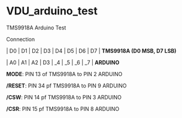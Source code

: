 # VDU_arduino_test
TMS9918A Arduino Test

Connection

| D0 | D1 | D2 | D3 | D4 | D5 | D6 | D7 |     **TMS9918A (D0 MSB, D7 LSB)**

| A0 | A1 | A2 | D3 | _4 | _5 | _6 | _7 |     **ARDUINO** 

**MODE**: PIN 13 of TMS9918A to PIN 2 ARDUINO

**/RESET**: PIN 34 pf TMS9918A to PIN 9 ARDUINO

**/CSW**: PIN 14 pf TMS9918A to PIN 3 ARDUINO

**/CSR**: PIN 15 pf TMS9918A to PIN 8 ARDUINO
